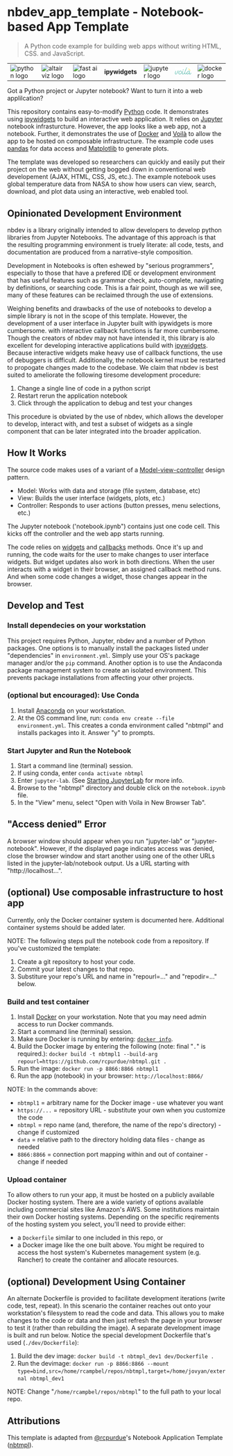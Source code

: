 # nbdev_app_template - Notebook-based App Template

> A Python code example for building web apps without writing HTML, CSS. and JavaScript.

<table><tr><td width="14%">
    <img src="https://www.python.org/static/img/python-logo.png" alt="python logo">
    </td><td width="14%">
    <img src="https://altair-viz.github.io/_static/altair-logo-light.png" alt="altair viz logo
">
    </td><td width="14%">
    <img src="https://nbdev.fast.ai/assets/images/company_logo.png" alt="fast ai logo">
    </td><td width="14%">
    <b>ipywidgets</b>
    </td><td width="14%">
    <img src="https://jupyter.org/assets/logos/rectanglelogo-greytext-orangebody-greymoons.svg" alt="jupyter logo">
    </td><td width="10%">
    <img src="https://raw.githubusercontent.com/voila-dashboards/voila/main/docs/source/voila-logo.svg" alt="voila logo">
    </td><td width="14%">
    <img src="https://www.docker.com/sites/default/files/d8/styles/role_icon/public/2019-07/horizontal-logo-monochromatic-white.png" alt="docker logo">
</td></tr></table>

Got a Python project or Jupyter notebook? Want to turn it into a web applilcation?

This repository contains easy-to-modify [Python](https://www.python.org/) code. It demonstrates using [ipywidgets](https://ipywidgets.readthedocs.io/en/stable/) to build an interactive web application. It relies on [Jupyter](https://jupyter.org/) notebook infrasturcture. However, the app looks like a web app, not a notebook. Further, it demonstrates the use of [Docker](https://www.docker.com/) and [Voilà](https://github.com/voila-dashboards/voila) to allow the app to be hosted on composable infrastructure. The example code uses [pandas](https://pandas.pydata.org/) for data access and [Matplotlib](https://matplotlib.org/) to generate plots.

The template was developed so researchers can quickly and easily put their project on the web without getting bogged down in conventional web developement (AJAX, HTML, CSS, JS, etc.). The example notebook uses global temperature data from NASA to show how users can view, search, download, and plot data using an interactive, web enabled tool.


## Opinionated Development Environment

nbdev is a library originally intended to allow developers to develop python libraries from Jupyter Notebooks. The advantage of this approach is that the resulting programming environment is truely literate: all code, tests, and documentation are produced from a narrative-style composition.

Development in Notebooks is often eshewed by "serious programmers", especially to those that have a prefered IDE or development environment that has useful features such as grammar check, auto-complete, navigating by definitions, or searching code. This is a fair point, though as we will see, many of these features can be reclaimed through the use of extensions.

Weighing benefits and drawbacks of the use of notebooks to develop a simple library is not in the scope of this template. However, the development of a user interface in Jupyter built with ipywidgets is more cumbersome.
with interactive callback functions is far more cumbersome. Though the creators of nbdev may not have intended it, this library is alo excellent for developing interactive applications build with [ipywidgets](). Because interactive widgets make heavy use of callback functions, the use of debuggers is difficult. Additionally, the notebook kernel must be restarted to propogate changes made to the codebase. We claim that nbdev is best suited to ameliorate the following tiresome development procedure:

1. Change a single line of code in a python script
2. Restart rerun the application notebook
3. Click through the application to debug and test your changes

This procedure is obviated by the use of nbdev, which allows the developer to develop, interact with, and test a subset of widgets as a single component that can be later integrated into the broader application. 

##  How It Works

The source code makes uses of a variant of a [Model-view-controller](https://en.wikipedia.org/wiki/Model%E2%80%93view%E2%80%93controller) design pattern. 

- Model: Works with data and storage (file system, database, etc)
- View:  Builds the user interface (widgets, plots, etc.)
- Controller: Responds to user actions (button presses, menu selections, etc.)

The Jupyter notebook ('notebook.ipynb") contains just one code cell. This kicks off the controller and the web app starts running.

The code relies on [widgets](https://en.wikipedia.org/wiki/Graphical_widget) and [callbacks](https://en.wikipedia.org/wiki/Callback_(computer_programming)) methods. Once it's up and running, the code waits for the user to make changes to user interface widgets. But widget updates also work in both directions. When the user interacts with a widget in their browser, an assigned callback method runs. And when some code changes a widget, those changes appear in the browser.


## Develop and Test

### Install dependecies on your workstation
This project requires Python, Jupyter, nbdev and a number of Python packages. One options is to manually install the packages listed under "dependencies" in `environment.yml`. Simply use your OS's package manager and/or the `pip` command. Another option is to use the Andaconda package management system to create an isolated environment. This prevents package installations from affecting your other projects.

### (optional but encouraged): Use Conda
1. Install [Anaconda](https://www.anaconda.com/products/individual) on your workstation.
1. At the OS command line, run: `conda env create --file environment.yml`. This creates a conda environment called "nbtmpl" and installs packages into it. Answer "y" to prompts.

### Start Jupyter and Run the Notebook
1. Start a command line (terminal) session.
1. If using conda, enter `conda activate nbtmpl`
1. Enter `jupyter-lab`. (See [Starting JupyterLab](https://jupyterlab.readthedocs.io/en/stable/getting_started/starting.html) for more info.
1. Browse to the "nbtmpl" directory and double click on the `notebook.ipynb` file.
1. In the "View" menu, select "Open with Voila in New Browser Tab".


## "Access denied" Error

A browser window should appear when you run "jupyter-lab" or "jupyter-notebook". However, if the displayed page indicates access was denied, close the browser window and start another using one of the other URLs listed in the jupyter-lab/notebook output. Us a URL starting with "http://localhost...".

## (optional) Use composable infrastructure to host app

Currently, only the Docker container system is documented here. Additional container systems should be added later.

NOTE: The following steps pull the notebook code from a repository. If you've customized the template:
1. Create a git repository to host your code.
1. Commit your latest changes to that repo.
1. Substiture your repo's URL and name in "repourl=..." and "repodir=..." below.

### Build and test container

1. Install [Docker](https://docs.docker.com/get-docker/) on your workstation. Note that you may need admin access to run Docker commands.
1. Start a command line (terminal) session.
1. Make sure Docker is running by entering: [`docker info`](https://docs.docker.com/config/daemon/).
1. Build the Docker image by entering the following (note: final "`.`" is required.): `docker build -t nbtmpl1 --build-arg repourl=https://github.com/rcpurdue/nbtmpl.git .`
1. Run the image: `docker run -p 8866:8866 nbtmpl1`
1. Run the app (notebook) in your browser: `http://localhost:8866/`

NOTE: In the commands above:
 -  `nbtmpl1` = arbitrary name for the Docker image - use whatever you want
 -  `https://...` = repository URL - substitute your own when you customize the code
 -  `nbtmpl` = repo name (and, therefore, the name of the repo's directory) - change if customized
 -  `data` = relative path to the directory holding data files - change as needed
 -  `8866:8866` = connection port mapping within and out of container - change if needed

### Upload container

To allow others to run your app, it must be hosted on a publicly available Docker hosting system. There are a wide variety of options available including commercial sites like Amazon's AWS. Some institutions maintain their own Docker hosting systems. Depending on the specific reqirements of the hosting system you select, you'll need to provide either:
- a `Dockerfile` similar to one included in this repo, or
- a Docker image like the one built above.
You might be required to access the host system's Kubernetes management system (e.g. Rancher) to create the container and allocate resources.

## (optional) Development Using Container

An alternate Dockerfile is provided to facilitate development iterations (write code, test, repeat). In this scenario the container reaches out onto your workstation's filesystem to read the code and data. This allows you to make changes to the code or data and then just refresh the page in your browser to test it (rather than rebuilding the image). A separate development image is built and run below. Notice the special development Dockerfile that's used (`./dev/Dockerfile`):

1. Build the dev image: `docker build -t nbtmpl_dev1 dev/Dockerfile .`
1. Run the devimage: `docker run -p 8866:8866 --mount type=bind,src=/home/rcampbel/repos/nbtmpl,target=/home/jovyan/external nbtmpl_dev1`

NOTE: Change "`/home/rcampbel/repos/nbtmpl`" to the full path to your local repo.

## Attributions

This template is adapted from [@rcpurdue](https://github.com/rcpurdue)'s Notebook Application Template ([nbtmpl](https://github.com/rcpurdue/nbtmpl)).